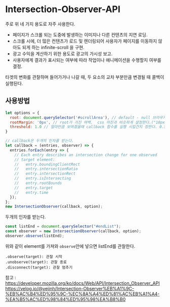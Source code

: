 # Intersection-Observer-API

주로 위 네 가지 용도로 자주 사용한다.
* 페이지가 스크롤 되는 도중에 발생하는 이미지나 다른 컨텐츠의 지연 로딩.
* 스크롤 시에, 더 많은 컨텐츠가 로드 및 렌더링되어 사용자가 페이지를 이동하지 않아도 되게 하는 infinite-scroll 을 구현.
* 광고 수익을 계산하기 위한 용도로 광고의 가시성 보고.
* 사용자에게 결과가 표시되는 여부에 따라 작업이나 애니메이션을 수행할지 여부를 결정.

타겟의 변화를 관찰하며 들어가거나 나갈 때, 두 요소의 교차 부분만큼 변경될 때 콜백이 실행된다.

## 사용방법
```javascript
let options = {
  root: document.querySelector('#scrollArea'), // default - null 브라우저 뷰포트
  rootMargin: '0px', // root가 가진 여백.  css 마진과 비슷하게 설정한다.("10px 20px 10px 30px") root의 bounding box를 수축시키거나 증가시킨다.
  threshold: 1.0 // 얼마만큼 보여졌을때 callback 함수를 실행 시킬건지 정한다. 0.5->50%, 25%마다 보여주고 싶으면 -> [0, 0.25, 0.5, 0.75, 1]
}

// callback은 두개의 인자를 받는다.
let callback = (entries, observer) => {
  entries.forEach(entry => {
    // Each entry describes an intersection change for one observed
    // target element:
    //   entry.boundingClientRect
    //   entry.intersectionRatio
    //   entry.intersectionRect
    //   entry.isIntersecting
    //   entry.rootBounds
    //   entry.target
    //   entry.time
  });
};
new IntersectionObserver(callback, option);
```
두개의 인자를 받는다.

```javascript
const listEnd = document.querySelector("#endList");
const observer = new IntersectionObserver(callback, option);
observer.observe(listEnd);
```
위와 같이 element를 가져와 `observe`안에 넣으면 listEnd를 관찰한다.

```
.observe(target): 관찰 시작
.unobserve(target): 관찰 종료
.disconnect(target): 관찰 멈추기
```



참고 :
https://developer.mozilla.org/ko/docs/Web/API/Intersection_Observer_API
https://velog.io/@yejinh/Intersection-Observer%EB%A1%9C-%EB%AC%B4%ED%95%9C-%EC%8A%A4%ED%81%AC%EB%A1%A4-%EA%B5%AC%ED%98%84%ED%95%98%EA%B8%B0